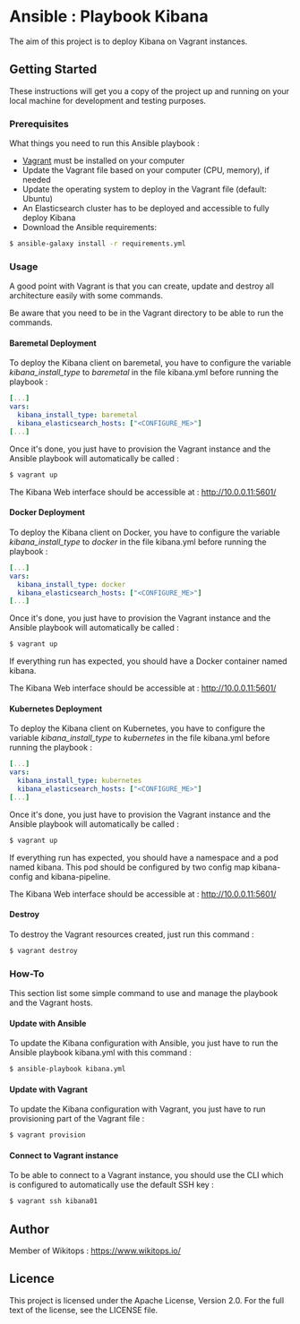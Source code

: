 # Ansible : Playbook Kibana

The aim of this project is to deploy Kibana on Vagrant instances.

## Getting Started

These instructions will get you a copy of the project up and running on your local machine for development and testing purposes.

### Prerequisites

What things you need to run this Ansible playbook :

*   [Vagrant](https://www.vagrantup.com/docs/installation/) must be installed on your computer
*   Update the Vagrant file based on your computer (CPU, memory), if needed
*   Update the operating system to deploy in the Vagrant file (default: Ubuntu)
*   An Elasticsearch cluster has to be deployed and accessible to fully deploy Kibana
*   Download the Ansible requirements:

```bash
$ ansible-galaxy install -r requirements.yml
```

### Usage

A good point with Vagrant is that you can create, update and destroy all architecture easily with some commands.

Be aware that you need to be in the Vagrant directory to be able to run the commands.

#### Baremetal Deployment

To deploy the Kibana client on baremetal, you have to configure the variable *kibana_install_type* to *baremetal* in the file kibana.yml before running the playbook :

```yaml
[...]
vars:
  kibana_install_type: baremetal
  kibana_elasticsearch_hosts: ["<CONFIGURE_ME>"]
[...]
```

Once it's done, you just have to provision the Vagrant instance and the Ansible playbook will automatically be called :

```bash
$ vagrant up
```

The Kibana Web interface should be accessible at : http://10.0.0.11:5601/

#### Docker Deployment

To deploy the Kibana client on Docker, you have to configure the variable *kibana_install_type* to *docker* in the file kibana.yml before running the playbook :

```yaml
[...]
vars:
  kibana_install_type: docker
  kibana_elasticsearch_hosts: ["<CONFIGURE_ME>"]
[...]
```

Once it's done, you just have to provision the Vagrant instance and the Ansible playbook will automatically be called :

```bash
$ vagrant up
```

If everything run has expected, you should have a Docker container named kibana.

The Kibana Web interface should be accessible at : http://10.0.0.11:5601/

#### Kubernetes Deployment

To deploy the Kibana client on Kubernetes, you have to configure the variable *kibana_install_type* to *kubernetes* in the file kibana.yml before running the playbook :

```yaml
[...]
vars:
  kibana_install_type: kubernetes
  kibana_elasticsearch_hosts: ["<CONFIGURE_ME>"]
[...]
```

Once it's done, you just have to provision the Vagrant instance and the Ansible playbook will automatically be called :

```bash
$ vagrant up
```

If everything run has expected, you should have a namespace and a pod named kibana. This pod should be configured by two config map kibana-config and kibana-pipeline.

The Kibana Web interface should be accessible at : http://10.0.0.11:5601/

#### Destroy

To destroy the Vagrant resources created, just run this command :

```bash
$ vagrant destroy
```

### How-To

This section list some simple command to use and manage the playbook and the Vagrant hosts.

#### Update with Ansible

To update the Kibana configuration with Ansible, you just have to run the Ansible playbook kibana.yml with this command :

```bash
$ ansible-playbook kibana.yml
```

#### Update with Vagrant

To update the Kibana configuration with Vagrant, you just have to run provisioning part of the Vagrant file :

```bash
$ vagrant provision
```

#### Connect to Vagrant instance

To be able to connect to a Vagrant instance, you should use the CLI which is configured to automatically use the default SSH key :

```bash
$ vagrant ssh kibana01
```

## Author

Member of Wikitops : https://www.wikitops.io/

## Licence

This project is licensed under the Apache License, Version 2.0. For the full text of the license, see the LICENSE file.
